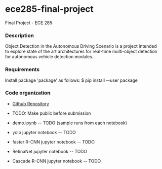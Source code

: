 # ece285-final-project
Final Project - ECE 285

### Description
Object Detection in the Autonomous Driving Scenario is a project intended to explore state of the art architectures for real-time multi-object detection for autonomous vehicle detection modules.

### Requirements
Install package 'package' as follows:
$ pip install --user package 

### Code organization
- [Github Repository](https://github.com/AftermathK/ece285-final-project) 
- TODO: Make public before submission

- demo.ipynb -- TODO (sample runs from each notebook) 
- yolo jupyter notebook -- TODO
- faster R-CNN jupyter notebook -- TODO
- RetinaNet jupyter notebook -- TODO
- Cascade R-CNN jupyter notebook -- TODO
